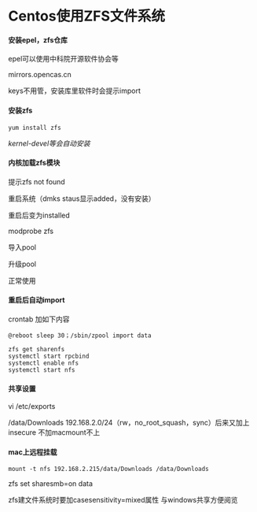 # Centos使用ZFS文件系统

#### 安装epel，zfs仓库
epel可以使用中科院开源软件协会等

mirrors.opencas.cn

keys不用管，安装库里软件时会提示import

#### 安装zfs
```
yum install zfs
```
*kernel-devel等会自动安装*
#### 内核加载zfs模块
提示zfs not found

重启系统（dmks staus显示added，没有安装）

重启后变为installed

modprobe zfs

导入pool

升级pool

正常使用


#### 重启后自动import
crontab 加如下内容
```
@reboot sleep 30；/sbin/zpool import data
```

```
zfs get sharenfs
systemctl start rpcbind
systemctl enable nfs
systemctl start nfs
```
#### 共享设置
vi /etc/exports

/data/Downloads    192.168.2.0/24（rw，no_root_squash，sync）后来又加上insecure 不加macmount不上

#### mac上远程挂载
```
mount -t nfs 192.168.2.215/data/Downloads /data/Downloads
```

zfs set sharesmb=on data

zfs建文件系统时要加casesensitivity=mixed属性  与windows共享方便阅览


